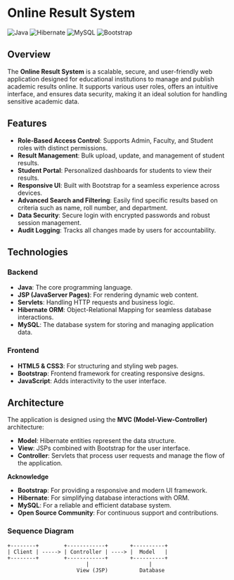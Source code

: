 # Online Result System

![Java](https://img.shields.io/badge/Java-ED8B00?style=for-the-badge&logo=java&logoColor=white)
![Hibernate](https://img.shields.io/badge/Hibernate-59666C?style=for-the-badge&logo=hibernate&logoColor=white)
![MySQL](https://img.shields.io/badge/MySQL-4479A1?style=for-the-badge&logo=mysql&logoColor=white)
![Bootstrap](https://img.shields.io/badge/Bootstrap-563D7C?style=for-the-badge&logo=bootstrap&logoColor=white)

## Overview

The **Online Result System** is a scalable, secure, and user-friendly web application designed for educational institutions to manage and publish academic results online. It supports various user roles, offers an intuitive interface, and ensures data security, making it an ideal solution for handling sensitive academic data.

## Features

- **Role-Based Access Control**: Supports Admin, Faculty, and Student roles with distinct permissions.
- **Result Management**: Bulk upload, update, and management of student results.
- **Student Portal**: Personalized dashboards for students to view their results.
- **Responsive UI**: Built with Bootstrap for a seamless experience across devices.
- **Advanced Search and Filtering**: Easily find specific results based on criteria such as name, roll number, and 
                                     department.
- **Data Security**: Secure login with encrypted passwords and robust session management.
- **Audit Logging**: Tracks all changes made by users for accountability.

## Technologies

### Backend
- **Java**: The core programming language.
- **JSP (JavaServer Pages)**: For rendering dynamic web content.
- **Servlets**: Handling HTTP requests and business logic.
- **Hibernate ORM**: Object-Relational Mapping for seamless database interactions.
- **MySQL**: The database system for storing and managing application data.

### Frontend
- **HTML5 & CSS3**: For structuring and styling web pages.
- **Bootstrap**: Frontend framework for creating responsive designs.
- **JavaScript**: Adds interactivity to the user interface.

## Architecture

The application is designed using the **MVC (Model-View-Controller)** architecture:

- **Model**: Hibernate entities represent the data structure.
- **View**: JSPs combined with Bootstrap for the user interface.
- **Controller**: Servlets that process user requests and manage the flow of the application.

**Acknowledge**

- **Bootstrap**: For providing a responsive and modern UI framework.
- **Hibernate**: For simplifying database interactions with ORM.
- **MySQL**: For a reliable and efficient database system.
- **Open Source Community**: For continuous support and contributions.

### Sequence Diagram

```plaintext
+--------+        +------------+       +----------+
| Client | -----> | Controller | ----> |  Model   |
+--------+        +------------+       +----------+
                         |                   |
                      View (JSP)          Database


